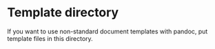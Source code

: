 # Template directory

If you want to use non-standard document templates with pandoc,
put template files in this directory.
